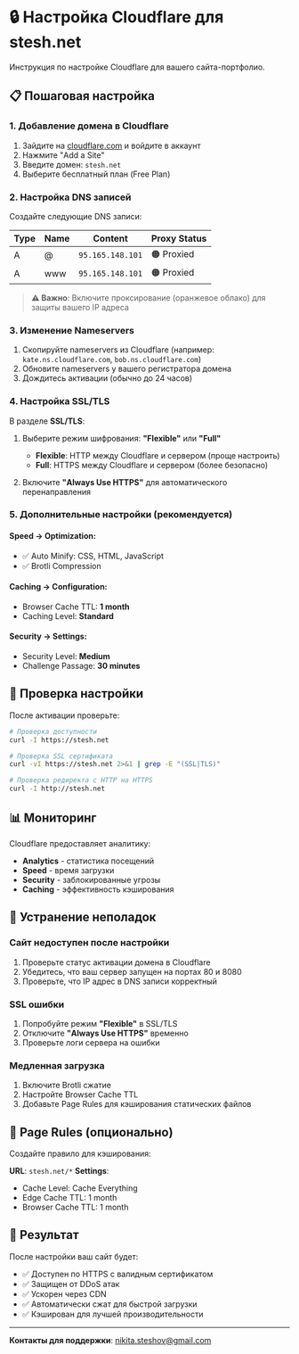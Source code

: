# 🔒 Настройка Cloudflare для stesh.net

Инструкция по настройке Cloudflare для вашего сайта-портфолио.

## 📋 Пошаговая настройка

### 1. Добавление домена в Cloudflare

1. Зайдите на [cloudflare.com](https://cloudflare.com) и войдите в аккаунт
2. Нажмите "Add a Site"
3. Введите домен: `stesh.net`
4. Выберите бесплатный план (Free Plan)

### 2. Настройка DNS записей

Создайте следующие DNS записи:

| Type | Name | Content | Proxy Status |
|------|------|---------|--------------|
| A    | @    | `95.165.148.101` | 🟠 Proxied |
| A    | www  | `95.165.148.101` | 🟠 Proxied |

> **⚠️ Важно**: Включите проксирование (оранжевое облако) для защиты вашего IP адреса

### 3. Изменение Nameservers

1. Скопируйте nameservers из Cloudflare (например: `kate.ns.cloudflare.com`, `bob.ns.cloudflare.com`)
2. Обновите nameservers у вашего регистратора домена
3. Дождитесь активации (обычно до 24 часов)

### 4. Настройка SSL/TLS

В разделе **SSL/TLS**:

1. Выберите режим шифрования: **"Flexible"** или **"Full"**
   - **Flexible**: HTTP между Cloudflare и сервером (проще настроить)
   - **Full**: HTTPS между Cloudflare и сервером (более безопасно)

2. Включите **"Always Use HTTPS"** для автоматического перенаправления

### 5. Дополнительные настройки (рекомендуется)

#### Speed → Optimization:
- ✅ Auto Minify: CSS, HTML, JavaScript
- ✅ Brotli Compression

#### Caching → Configuration:
- Browser Cache TTL: **1 month**
- Caching Level: **Standard**

#### Security → Settings:
- Security Level: **Medium**
- Challenge Passage: **30 minutes**

## 🚀 Проверка настройки

После активации проверьте:

```bash
# Проверка доступности
curl -I https://stesh.net

# Проверка SSL сертификата
curl -vI https://stesh.net 2>&1 | grep -E "(SSL|TLS)"

# Проверка редиректа с HTTP на HTTPS
curl -I http://stesh.net
```

## 📊 Мониторинг

Cloudflare предоставляет аналитику:

- **Analytics** - статистика посещений
- **Speed** - время загрузки
- **Security** - заблокированные угрозы
- **Caching** - эффективность кэширования

## 🔧 Устранение неполадок

### Сайт недоступен после настройки

1. Проверьте статус активации домена в Cloudflare
2. Убедитесь, что ваш сервер запущен на портах 80 и 8080
3. Проверьте, что IP адрес в DNS записи корректный

### SSL ошибки

1. Попробуйте режим **"Flexible"** в SSL/TLS
2. Отключите **"Always Use HTTPS"** временно
3. Проверьте логи сервера на ошибки

### Медленная загрузка

1. Включите Brotli сжатие
2. Настройте Browser Cache TTL
3. Добавьте Page Rules для кэширования статических файлов

## 📝 Page Rules (опционально)

Создайте правило для кэширования:

**URL**: `stesh.net/*`
**Settings**:
- Cache Level: Cache Everything
- Edge Cache TTL: 1 month
- Browser Cache TTL: 1 month

## 🎯 Результат

После настройки ваш сайт будет:

- ✅ Доступен по HTTPS с валидным сертификатом
- ✅ Защищен от DDoS атак
- ✅ Ускорен через CDN
- ✅ Автоматически сжат для быстрой загрузки
- ✅ Кэширован для лучшей производительности

---

**Контакты для поддержки**: nikita.steshov@gmail.com
